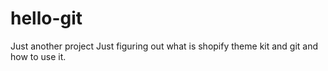 # hello-git
Just another project
Just figuring out what is shopify theme kit and git and how to use it.
